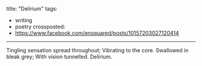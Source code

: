 title: "Delirium"
tags:
- writing
- poetry
crossposted:
- https://www.facebook.com/ensquared/posts/10157203027120414
---
Tingling sensation spread throughout;
Vibrating to the core.
Swallowed in bleak grey;
With vision tunnelled.
Delirium.
